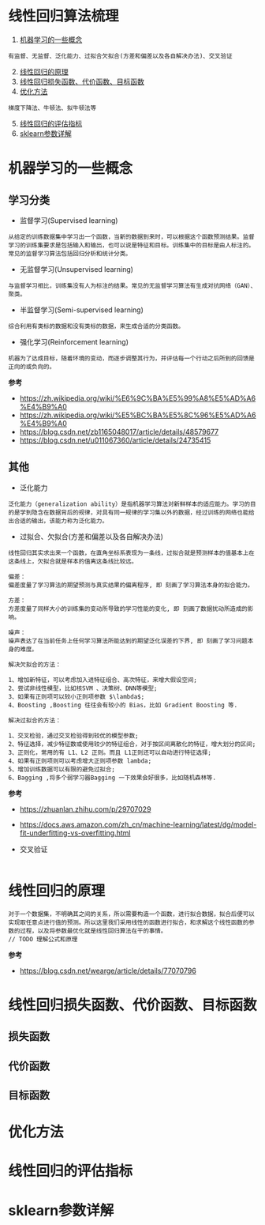 线性回归算法梳理
=============

1. [机器学习的一些概念](#user-content-机器学习的一些概念)
~~~
有监督、无监督、泛化能力、过拟合欠拟合(方差和偏差以及各自解决办法)、交叉验证
~~~
2. [线性回归的原理](#user-content-线性回归的原理)
3. [线性回归损失函数、代价函数、目标函数](#user-content-线性回归损失函数、代价函数、目标函数)
4. [优化方法](#user-content-优化方法)
~~~
梯度下降法、牛顿法、拟牛顿法等
~~~
5. [线性回归的评估指标](#user-content-线性回归的评估指标)
6. [sklearn参数详解](#user-content-sklearn参数详解)

# 机器学习的一些概念

## 学习分类

- 监督学习(Supervised learning)
~~~
从给定的训练数据集中学习出一个函数，当新的数据到来时，可以根据这个函数预测结果。监督学习的训练集要求是包括输入和输出，也可以说是特征和目标。训练集中的目标是由人标注的。常见的监督学习算法包括回归分析和统计分类。
~~~

- 无监督学习(Unsupervised learning)
~~~
与监督学习相比，训练集没有人为标注的结果。常见的无监督学习算法有生成对抗网络（GAN）、聚类。
~~~

- 半监督学习(Semi-supervised learning)
~~~
综合利用有类标的数据和没有类标的数据，来生成合适的分类函数。
~~~

- 强化学习(Reinforcement learning)
~~~
机器为了达成目标，随着环境的变动，而逐步调整其行为，并评估每一个行动之后所到的回馈是正向的或负向的。
~~~

**参考**
- https://zh.wikipedia.org/wiki/%E6%9C%BA%E5%99%A8%E5%AD%A6%E4%B9%A0
- https://zh.wikipedia.org/wiki/%E5%BC%BA%E5%8C%96%E5%AD%A6%E4%B9%A0
- https://blog.csdn.net/zb1165048017/article/details/48579677
- https://blog.csdn.net/u011067360/article/details/24735415

## 其他

- 泛化能力
~~~
泛化能力（generalization ability）是指机器学习算法对新鲜样本的适应能力。学习的目的是学到隐含在数据背后的规律，对具有同一规律的学习集以外的数据，经过训练的网络也能给出合适的输出，该能力称为泛化能力。
~~~

- 过拟合、欠拟合(方差和偏差以及各自解决办法)
~~~
线性回归其实求出来一个函数，在直角坐标系表现为一条线，过拟合就是预测样本的值基本上在这条线上，欠拟合就是样本的值离这条线比较远。

偏差：
偏差度量了学习算法的期望预测与真实结果的偏离程序, 即 刻画了学习算法本身的拟合能力。

方差：
方差度量了同样大小的训练集的变动所导致的学习性能的变化, 即 刻画了数据扰动所造成的影响。

噪声：
噪声表达了在当前任务上任何学习算法所能达到的期望泛化误差的下界, 即 刻画了学习问题本身的难度。

解决欠拟合的方法：

1、增加新特征，可以考虑加入进特征组合、高次特征，来增大假设空间;
2、尝试非线性模型，比如核SVM 、决策树、DNN等模型;
3、如果有正则项可以较小正则项参数 $\lambda$;
4、Boosting ,Boosting 往往会有较小的 Bias，比如 Gradient Boosting 等.

解决过拟合的方法：

1、交叉检验，通过交叉检验得到较优的模型参数;
2、特征选择，减少特征数或使用较少的特征组合，对于按区间离散化的特征，增大划分的区间;
3、正则化，常用的有 L1、L2 正则。而且 L1正则还可以自动进行特征选择;
4、如果有正则项则可以考虑增大正则项参数 lambda;
5、增加训练数据可以有限的避免过拟合;
6、Bagging ,将多个弱学习器Bagging 一下效果会好很多，比如随机森林等.
~~~

**参考**
- https://zhuanlan.zhihu.com/p/29707029
- https://docs.aws.amazon.com/zh_cn/machine-learning/latest/dg/model-fit-underfitting-vs-overfitting.html

- 交叉验证
~~~
~~~

# 线性回归的原理
~~~
对于一个数据集，不明确其之间的关系，所以需要构造一个函数，进行拟合数据，拟合后便可以实现取任意点进行值的预测。所以这里我们采用线性的函数进行拟合，和求解这个线性函数的参数的过程，以及将参数最优化就是线性回归算法在干的事情。
// TODO 理解公式和原理
~~~

**参考**
- https://blog.csdn.net/wearge/article/details/77070796

# 线性回归损失函数、代价函数、目标函数

## 损失函数

## 代价函数

## 目标函数

# 优化方法

# 线性回归的评估指标

# sklearn参数详解
